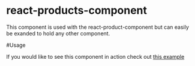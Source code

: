 # react-products-component

This component is used with the react-product-component but can easily be exanded to hold any other component.

#Usage

If you would like to see this component in action check out [this example](https://mortonproduction.co.uk/boutique)
